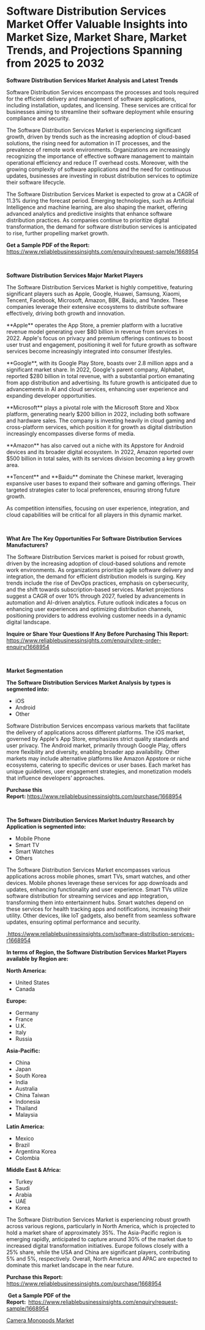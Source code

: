 <p><h1>Software Distribution Services Market Offer Valuable Insights into Market Size, Market Share, Market Trends, and Projections Spanning from 2025 to 2032</h1></p><p><strong>Software Distribution Services Market Analysis and Latest Trends</strong></p>
<p><p>Software Distribution Services encompass the processes and tools required for the efficient delivery and management of software applications, including installation, updates, and licensing. These services are critical for businesses aiming to streamline their software deployment while ensuring compliance and security.</p><p>The Software Distribution Services Market is experiencing significant growth, driven by trends such as the increasing adoption of cloud-based solutions, the rising need for automation in IT processes, and the prevalence of remote work environments. Organizations are increasingly recognizing the importance of effective software management to maintain operational efficiency and reduce IT overhead costs. Moreover, with the growing complexity of software applications and the need for continuous updates, businesses are investing in robust distribution services to optimize their software lifecycle.</p><p>The Software Distribution Services Market is expected to grow at a CAGR of 11.3% during the forecast period. Emerging technologies, such as Artificial Intelligence and machine learning, are also shaping the market, offering advanced analytics and predictive insights that enhance software distribution practices. As companies continue to prioritize digital transformation, the demand for software distribution services is anticipated to rise, further propelling market growth.</p></p>
<p><strong>Get a Sample PDF of the Report:&nbsp;</strong> <a href="https://www.reliablebusinessinsights.com/enquiry/request-sample/1668954?utm_campaign=2174&utm_medium=2&utm_source=Github&utm_content=ia&utm_term=08022025&utm_id=software-distribution-services">https://www.reliablebusinessinsights.com/enquiry/request-sample/1668954</a></p>
<p>&nbsp;</p>
<p><strong>Software Distribution Services Major Market Players</strong></p>
<p><p>The Software Distribution Services Market is highly competitive, featuring significant players such as Apple, Google, Huawei, Samsung, Xiaomi, Tencent, Facebook, Microsoft, Amazon, BBK, Baidu, and Yandex. These companies leverage their extensive ecosystems to distribute software effectively, driving both growth and innovation.</p><p>**Apple** operates the App Store, a premier platform with a lucrative revenue model generating over $80 billion in revenue from services in 2022. Apple's focus on privacy and premium offerings continues to boost user trust and engagement, positioning it well for future growth as software services become increasingly integrated into consumer lifestyles.</p><p>**Google**, with its Google Play Store, boasts over 2.8 million apps and a significant market share. In 2022, Google's parent company, Alphabet, reported $280 billion in total revenue, with a substantial portion emanating from app distribution and advertising. Its future growth is anticipated due to advancements in AI and cloud services, enhancing user experience and expanding developer opportunities.</p><p>**Microsoft** plays a pivotal role with the Microsoft Store and Xbox platform, generating nearly $200 billion in 2022, including both software and hardware sales. The company is investing heavily in cloud gaming and cross-platform services, which position it for growth as digital distribution increasingly encompasses diverse forms of media.</p><p>**Amazon** has also carved out a niche with its Appstore for Android devices and its broader digital ecosystem. In 2022, Amazon reported over $500 billion in total sales, with its services division becoming a key growth area.</p><p>**Tencent** and **Baidu** dominate the Chinese market, leveraging expansive user bases to expand their software and gaming offerings. Their targeted strategies cater to local preferences, ensuring strong future growth.</p><p>As competition intensifies, focusing on user experience, integration, and cloud capabilities will be critical for all players in this dynamic market.</p></p>
<p>&nbsp;</p>
<p><strong>What Are The Key Opportunities For Software Distribution Services Manufacturers?</strong></p>
<p><p>The Software Distribution Services market is poised for robust growth, driven by the increasing adoption of cloud-based solutions and remote work environments. As organizations prioritize agile software delivery and integration, the demand for efficient distribution models is surging. Key trends include the rise of DevOps practices, emphasis on cybersecurity, and the shift towards subscription-based services. Market projections suggest a CAGR of over 10% through 2027, fueled by advancements in automation and AI-driven analytics. Future outlook indicates a focus on enhancing user experiences and optimizing distribution channels, positioning providers to address evolving customer needs in a dynamic digital landscape.</p></p>
<p><strong>Inquire or Share Your Questions If Any Before Purchasing This Report:</strong> <a href="https://www.reliablebusinessinsights.com/enquiry/pre-order-enquiry/1668954?utm_campaign=2174&utm_medium=2&utm_source=Github&utm_content=ia&utm_term=08022025&utm_id=software-distribution-services">https://www.reliablebusinessinsights.com/enquiry/pre-order-enquiry/1668954</a></p>
<p>&nbsp;</p>
<p><strong>Market Segmentation</strong></p>
<p><strong>The Software Distribution Services Market Analysis by types is segmented into:</strong></p>
<p><ul><li>iOS</li><li>Android</li><li>Other</li></ul></p>
<p><p>Software Distribution Services encompass various markets that facilitate the delivery of applications across different platforms. The iOS market, governed by Apple's App Store, emphasizes strict quality standards and user privacy. The Android market, primarily through Google Play, offers more flexibility and diversity, enabling broader app availability. Other markets may include alternative platforms like Amazon Appstore or niche ecosystems, catering to specific devices or user bases. Each market has unique guidelines, user engagement strategies, and monetization models that influence developers’ approaches.</p></p>
<p><strong>Purchase this Report:&nbsp;</strong><a href="https://www.reliablebusinessinsights.com/purchase/1668954?utm_campaign=2174&utm_medium=2&utm_source=Github&utm_content=ia&utm_term=08022025&utm_id=software-distribution-services">https://www.reliablebusinessinsights.com/purchase/1668954</a></p>
<p>&nbsp;</p>
<p><strong>The Software Distribution Services Market Industry Research by Application is segmented into:</strong></p>
<p><ul><li>Mobile Phone</li><li>Smart TV</li><li>Smart Watches</li><li>Others</li></ul></p>
<p><p>The Software Distribution Services Market encompasses various applications across mobile phones, smart TVs, smart watches, and other devices. Mobile phones leverage these services for app downloads and updates, enhancing functionality and user experience. Smart TVs utilize software distribution for streaming services and app integration, transforming them into entertainment hubs. Smart watches depend on these services for health tracking apps and notifications, increasing their utility. Other devices, like IoT gadgets, also benefit from seamless software updates, ensuring optimal performance and security.</p></p>
<p><a href="https://www.reliablebusinessinsights.com/software-distribution-services-r1668954?utm_campaign=2174&utm_medium=2&utm_source=Github&utm_content=ia&utm_term=08022025&utm_id=software-distribution-services">&nbsp;https://www.reliablebusinessinsights.com/software-distribution-services-r1668954</a></p>
<p><strong>In terms of Region, the Software Distribution Services Market Players available by Region are:</strong></p>
<p>
    <p> <strong> North America: </strong>
        <ul>
            <li>United States</li>
            <li>Canada</li>
        </ul>
        </p> 
    <p> <strong> Europe: </strong>
        <ul>
            <li>Germany</li>
            <li>France</li>
            <li>U.K.</li>
            <li>Italy</li>
            <li>Russia</li>
        </ul>
        </p> 
    <p> <strong> Asia-Pacific: </strong>
        <ul>
            <li>China</li>
            <li>Japan</li>
            <li>South Korea</li>
            <li>India</li>
            <li>Australia</li>
            <li>China Taiwan</li>
            <li>Indonesia</li>
            <li>Thailand</li>
            <li>Malaysia</li>
        </ul>
        </p> 
    <p> <strong> Latin America: </strong>
        <ul>
            <li>Mexico</li>
            <li>Brazil</li>
            <li>Argentina Korea</li>
            <li>Colombia</li>
        </ul>
        </p> 
    <p> <strong> Middle East & Africa: </strong>
        <ul>
            <li>Turkey</li>
            <li>Saudi</li>
            <li>Arabia</li>
            <li>UAE</li>
            <li>Korea</li>
        </ul>
    </p>
    </p>
<p><p>The Software Distribution Services Market is experiencing robust growth across various regions, particularly in North America, which is projected to hold a market share of approximately 35%. The Asia-Pacific region is emerging rapidly, anticipated to capture around 30% of the market due to increased digital transformation initiatives. Europe follows closely with a 25% share, while the USA and China are significant players, contributing 5% and 5%, respectively. Overall, North America and APAC are expected to dominate this market landscape in the near future.</p></p>
<p><strong>Purchase this Report: </strong><a href="https://www.reliablebusinessinsights.com/purchase/1668954?utm_campaign=2174&utm_medium=2&utm_source=Github&utm_content=ia&utm_term=08022025&utm_id=software-distribution-services">https://www.reliablebusinessinsights.com/purchase/1668954</a></p>
<p>&nbsp;<strong>Get a Sample PDF of the Report:&nbsp;&nbsp;</strong><a href="https://www.reliablebusinessinsights.com/enquiry/request-sample/1668954?utm_campaign=2174&utm_medium=2&utm_source=Github&utm_content=ia&utm_term=08022025&utm_id=software-distribution-services">https://www.reliablebusinessinsights.com/enquiry/request-sample/1668954</a></p>
<p><strong></strong></p>
<p><p><a href="https://github.com/rosamariarocque98/Market-Research-Report-List-1/blob/main/camera-monopods-market.md?utm_campaign=2174&utm_medium=2&utm_source=Github&utm_content=ia&utm_term=08022025&utm_id=software-distribution-services">Camera Monopods Market</a></p></p>